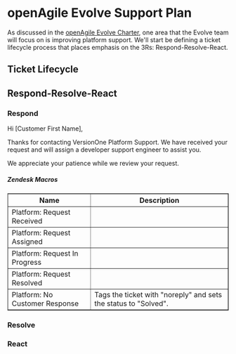 # openAgile Evolve Support Plan

As discussed in the [openAgile Evolve Charter](Chater.md), one area that the Evolve team will focus on is improving platform support. We'll start be defining a ticket lifecycle process that places emphasis on the 3Rs: Respond-Resolve-React.

## Ticket Lifecycle




## Respond-Resolve-React




### Respond



Hi [Customer First Name],

Thanks for contacting VersionOne Platform Support. We have received your request and will assign a developer support engineer to assist you.

We appreciate your patience while we review your request.




##### Zendesk Macros



<table border="1" width="100%">
	<tr>
		<th>Name</th>
		<th>Description</th>
	</tr>
	<tr>
		<td>Platform: Request Received</td>
		<td></td>
	</tr>
	<tr>
		<td>Platform: Request Assigned</td>
		<td></td>
	</tr>
	<tr>
		<td>Platform: Request In Progress</td>
		<td></td>
	</tr>
	<tr>
		<td>Platform: Request Resolved</td>
		<td></td>
	</tr>
	<tr>
		<td>Platform: No Customer Response</td>
		<td>Tags the ticket with "noreply" and sets the status to "Solved".</td>
	</tr>
</table>

### Resolve

### React